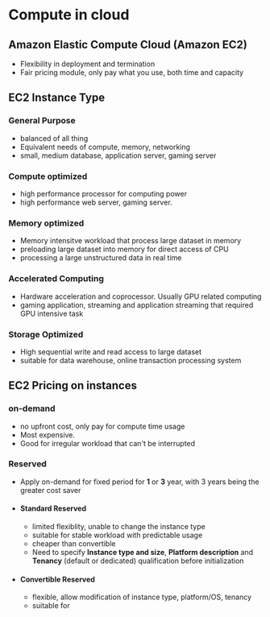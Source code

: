 # Compute in cloud

## Amazon Elastic Compute Cloud (Amazon EC2)

- Flexibility in deployment and termination
- Fair pricing module, only pay what you use, both time and capacity

## EC2 Instance Type

### General Purpose

- balanced of all thing
- Equivalent needs of compute, memory, networking
- small, medium database, application server, gaming server

### Compute optimized

- high performance processor for computing power
- high performance web server, gaming server.

### Memory optimized

- Memory intensitve workload that process large dataset in memory
- preloading large dataset into memory for direct access of CPU
- processing a large unstructured data in real time

### Accelerated Computing

- Hardware acceleration and coprocessor. Usually GPU related computing
- gaming application, streaming and application streaming that required GPU intensive task

### Storage Optimized

- High sequential write and read access to large dataset
- suitable for data warehouse, online transaction processing system

## EC2 Pricing on instances

### on-demand

- no upfront cost, only pay for compute time usage
- Most expensive.
- Good for irregular workload that can't be interrupted

### Reserved

- Apply on-demand for fixed period for **1** or **3** year, with 3 years being the greater cost saver

- #### Standard Reserved

  - limited flexiblity, unable to change the instance type
  - suitable for stable workload with predictable usage
  - cheaper than convertible
  - Need to specify **Instance type and size**, **Platform description** and **Tenancy** (default or dedicated) qualification before initialization

- #### Convertible Reserved

  - flexible, allow modification of instance type, platform/OS, tenancy
  - suitable for 